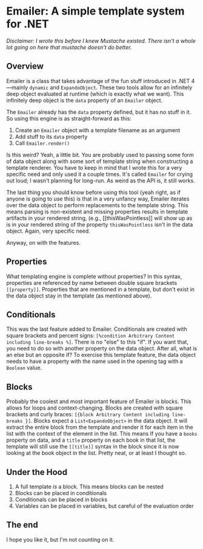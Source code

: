# Emailer: A simple template system for .NET

*Disclaimer: I wrote this before I knew Mustache existed. There isn't a whole lot going on here that mustache doesn't do better.*

## Overview
Emailer is a class that takes advantage of the fun stuff introduced in .NET 4&mdash;mainly `dynamic` and `ExpandoObject`. These two tools allow for an infinitely deep object evaluated at runtime (which is exactly what we want). This infinitely deep object is the `data` property of an `Emailer` object.

The `Emailer` already has the `data` property defined, but it has no stuff in it. So using this engine is as straight-forward as this:

1. Create an `Emailer` object with a template filename as an argument
2. Add stuff to its `data` property
3. Call `Emailer.render()`

Is this weird? Yeah, a little bit. You are probably used to passing some form of data object along with some sort of template string when constructing a template renderer. You have to keep in mind that I wrote this for a very specific need and only used it a couple times. It's called `Emailer` for crying out loud; I wasn't planning for long-run. As weird as the API is, it still works.

The last thing you should know before using this tool (yeah right, as if anyone is going to use this) is that in a very unfancy way, Emailer iterates over the data object to perform replacements to the template string. This means parsing is non-existent and missing properties results in template artifacts in your rendered string, (e.g., [[thisWasPointless]] will show up as is in your rendered string of the property `thisWasPointless` isn't in the data object. Again, very specific need.

Anyway, on with the features.

## Properties
What templating engine is complete without properties? In this syntax, properties are referenced by name between double square brackets `[[property]]`. Properties that are mentioned in a template, but don't exist in the data object stay in the template (as mentioned above).

## Conditionals
This was the last feature added to Emailer. Conditionals are created with square brackets and percent signs: `[%condition Arbitrary Content including line-breaks %]`. There is no "else" to this "if". If you want that, you need to do so with another property on the data object. After all, what is an else but an opposite if? To exercise this template feature, the data object needs to have a property with the name used in the opening tag with a `Boolean` value.

## Blocks
Probably the coolest and most important feature of Emailer is blocks. This allows for loops and context-changing. Blocks are created with square brackets and curly braces: `[{block Arbitrary Content including line-breaks }]`. Blocks expect a `List<ExpandoObject>` in the data object. It will extract the entire block from the template and render it for each item in the list with the context of the element in the list. This means If you have a `books` property on data, and a `title` property on each book in that list, the template will still use the `[[title]]` syntax in the block since it is now looking at the book object in the list. Pretty neat, or at least I thought so.

## Under the Hood
1. A full template *is* a block. This means blocks can be nested
2. Blocks can be placed in conditionals
3. Conditionals can be placed in blocks
4. Variables can be placed in variables, but careful of the evaluation order

## The end
I hope you like it, but I'm not counting on it.
